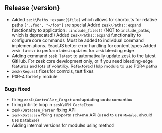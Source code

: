 ## Release {version}

- Added `zesk\Paths::expand($file)` which allows for shortcuts for relative paths `["./foo", "~/foo"]` are special Added `zesk\Paths::expand` functionality to application `::include_files()` (NOT to `include_paths`, which is deprecated!) Added `zesk\Paths::expand` functionality to configure core commands. Must be added to individual command implementations. ReactJS better error handling for content types Added `zesk latest` to perform latest updates for `zesk` bleeding edge
- Adding command `zesk latest` to automatically update zesk to the latest GitHub. For zesk core development only, or if you need bleeding-edge features and lots of volatility. Refactored Help module to use PSR4 paths
- `zesk\Request` fixes for controls, test fixes
- PSR-4 for `Help` module

### Bugs fixed

- fixing `zesk\Controller_Forgot` and updating code semantics
- fixing infinite loop in `zesk\ORM_CacheItem`
- `zesk\Database_Parser` fixing API
- `zesk\Database` fixing supports scheme API (used to use `Module`, should use `Database`)
- Adding internal versions for modules using method

<!-- Generated automatically by release-zesk.sh, beware editing! -->
